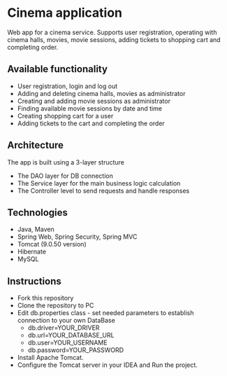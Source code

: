 # Cinema application
Web app for a cinema service.
Supports user registration, operating with cinema halls, movies, movie sessions, adding tickets 
to shopping cart and completing order.

## Available functionality
- User registration, login and log out
- Adding and deleting cinema halls, movies as administrator
- Creating and adding movie sessions as administrator
- Finding available movie sessions by date and time
- Creating shopping cart for a user
- Adding tickets to the cart and completing the order

## Architecture
The app is built using a 3-layer structure
- The DAO layer for DB connection
- The Service layer for the main business logic calculation
- The Controller level to send requests and handle responses

## Technologies
- Java, Maven
- Spring Web, Spring Security, Spring MVC
- Tomcat (9.0.50 version)
- Hibernate
- MySQL

## Instructions
- Fork this repository
- Clone the repository to PC
- Edit db.properties class - set needed parameters to establish connection to your own DataBase
  - db.driver=YOUR_DRIVER
  - db.url=YOUR_DATABASE_URL
  - db.user=YOUR_USERNAME
  - db.password=YOUR_PASSWORD
- Install Apache Tomcat.
- Configure the Tomcat server in your IDEA and Run the project.
